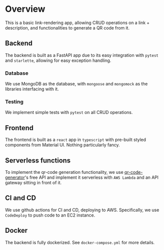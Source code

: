 # Overview

This is a basic link-rendering app, allowing CRUD operations on a link + description, and functionalities to generate a QR code from it.

## Backend

The backend is built as a FastAPI app due to its easy integration with `pytest` and `starlette`, allowing for easy exception handling.

### Database

We use MongoDB as the database, with `mongoose` and `mongomock` as the libraries interfacing with it.

### Testing

We implement simple tests with `pytest` on all CRUD operations.

## Frontend

The frontend is built as a `react` app in `typescript` with pre-built styled components from Material UI. Nothing particularly fancy.

## Serverless functions

To implement the qr-code generation functionality, we use [qr-code-generator](https://app.qr-code-generator.com/manage)'s free API and implement it serverless with
`AWS Lambda` and an API gateway sitting in front of it.

## CI and CD

We use github actions for CI and CD, deploying to AWS. Specifically, we use `CodeDeploy` to push code to an EC2 instance.

## Docker

The backend is fully dockerized. See `docker-compose.yml` for more details.
